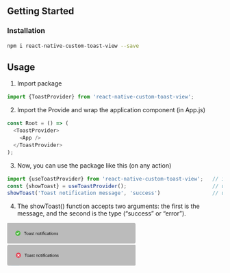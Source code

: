 
## Getting Started

### Installation
```bash
npm i react-native-custom-toast-view --save
```

## Usage

1. Import package
```javascript
import {ToastProvider} from 'react-native-custom-toast-view';
```
2. Import the Provide and wrap the application component (in App.js)
```javascript
const Root = () => (
  <ToastProvider>
    <App />
  </ToastProvider>
);
```
3. Now, you can use the package like this (on any action)
```javascript
import {useToastProvider} from 'react-native-custom-toast-view';   // import package
const {showToast} = useToastProvider();                            // use provider
showToast('Toast notification message', 'success')                 // use method direction
```

4. The showToast() function accepts two arguments: the first is the message, and the second is the type (“success” or “error”).
<img width=300 title="Success toast image" src="https://github.com/bhupesh987/react-native-animated-toast/blob/main/src/images/success.png">
<img width=300 title="Error toast image" src="https://github.com/bhupesh987/react-native-animated-toast/blob/main/src/images/error.png">
